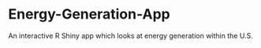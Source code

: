 # Energy-Generation-App
An interactive R Shiny app which looks at energy generation within the U.S.
